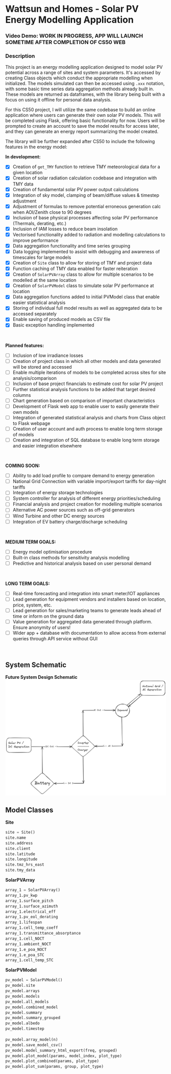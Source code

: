 # Wattsun and Homes - Solar PV Energy Modelling Application
### Video Demo:  <URL HERE> **WORK IN PROGRESS, APP WILL LAUNCH SOMETIME AFTER COMPLETION OF CS50 WEB**
### Description
This project is an energy modelling application designed to model solar PV potential across a range of sites and system parameters. It's accessed by creating Class objects which conduct the appropriate modelling when initialized. The models simulated can then be accessed using `.xxx` notation, with some basic time series data aggregation methods already built in. These models are returned as dataframes, with the library being built with a focus on using it offline for personal data analysis.

For this CS50 project, I will utilize the same codebase to build an online application where users can generate their own solar PV models. This will be completed using Flask, offering basic functionality for now. Users will be prompted to create an account to save the model results for access later, and they can generate an energy report summarizing the model created.

The library will be further expanded after CS50 to include the following features in the energy model:
<br>

**In development:**
- [x] Creation of `get_TMY` function to retrieve TMY meteorological data for a given location
- [x] Creation of solar radiation calculation codebase and integration with TMY data
- [x] Creation of fundamental solar PV power output calculations
- [x] Integration of sky model, clamping of beam/diffuse values & timestep adjustment
- [x] Adjustment of formulas to remove potential erroneous generation calc when AOI/Zenith close to 90 degrees
- [x] Inclusion of base physical processes affecting solar PV performance (Thermals, derating, etc.)
- [x] Inclusion of IAM losses to reduce beam insolation
- [x] Vectorised functionality added to radiation and modelling calculations to improve performance
- [x] Data aggregation functionality and time series grouping
- [x] Data logging implemented to assist with debugging and awareness of timescales for large models
- [x] Creation of `Site` class to allow for storing of TMY and project data
- [x] Function caching of TMY data enabled for faster reiteration
- [x] Creation of `SolarPVArray` class to allow for multiple scenarios to be modelled at the same location
- [x] Creation of `SolarPVModel` class to simulate solar PV performance at location
- [x] Data aggregation functions added to initial PVModel class that enable easier statistical analysis
- [x] Storing of individual full model results as well as aggregated data to be accessed separately
- [x] Enable saving of produced models as CSV file
- [x] Basic exception handling implemented
<br>

**Planned features:**
- [ ] Inclusion of low irradiance losses
- [ ] Creation of project class in which all other models and data generated will be stored and accessed
- [ ] Enable multiple iterations of models to be completed across sites for site analysis/comparison
- [ ] Inclusion of base project financials to estimate cost for solar PV project
- [ ] Further statistical analysis functions to be added that target desired columns
- [ ] Chart generation based on comparison of important characteristics
- [ ] Development of Flask web app to enable user to easily generate their own models
- [ ] Integration of generated statistical analysis and charts from Class object to Flask webpage
- [ ] Creation of user account and auth process to enable long term storage of models
- [ ] Creation and integration of SQL database to enable long term storage and easier integration elsewhere
<br>

**COMING SOON:**
- [ ] Ability to add load profile to compare demand to energy generation
- [ ] National Grid Connection with variable import/export tariffs for day-night tariffs
- [ ] Integration of energy storage technologies
- [ ] System controller for analysis of different energy priorities/scheduling
- [ ] Financial analysis and project creation for modelling multiple scenarios
- [ ] Alternative AC power sources such as off-grid generators
- [ ] Wind Turbine and other DC energy sources
- [ ] Integration of EV battery charge/discharge scheduling
<br>

**MEDIUM TERM GOALS:**
- [ ] Energy model optimisation procedure
- [ ] Built-in class methods for sensitivity analysis modelling
- [ ] Predictive and historical analysis based on user personal demand
<br>

**LONG TERM GOALS:**
- [ ] Real-time forecasting and integration into smart meter/IOT appliances
- [ ] Lead generation for equipment vendors and installers based on location, price, system, etc.
- [ ] Lead generation for sales/marketing teams to generate leads ahead of time or inform on the ground data
- [ ] Value generation for aggregated data generated through platform. Ensure anonymity of users!
- [ ] Wider app + database with documentation to allow access from external queries through API service without GUI
<br>


## System Schematic
**Future System Design Schematic**
![alt text](<static/2 - Solar Model Technical Diagram - Simple.png>)
<br>


## Model Classes

**Site**
```python
site = Site()
site.name
site.address
site.client
site.latitude
site.longitude
site.tmz_hrs_east
site.tmy_data
```

**SolarPVArray**
```python
array_1 = SolarPVArray()
array_1.pv_kwp
array_1.surface_pitch
array_1.surface_azimuth
array_1.electrical_eff
array_1.pv_eol_derating
array_1.lifespan
array_1.cell_temp_coeff
array_1.transmittance_absorptance
array_1.cell_NOCT
array_1.ambient_NOCT
array_1.e_poa_NOCT
array_1.e_poa_STC
array_1.cell_temp_STC
```

**SolarPVModel**
```python
pv_model = SolarPVModel()
pv_model.site
pv_model.arrays
pv_model.models
pv_model.all_models
pv_model.combined_model
pv_model.summary
pv_model.summary_grouped
pv_model.albedo
pv_model.timestep

pv_model.array_model(n)
pv_model.save_model_csv()
pv_model.model_summary_html_export(freq, grouped)
pv_model.plot_model(params, model_index, plot_type)
pv_model.plot_combined(params, plot_type)
pv_model.plot_sum(params, group, plot_type)

```
